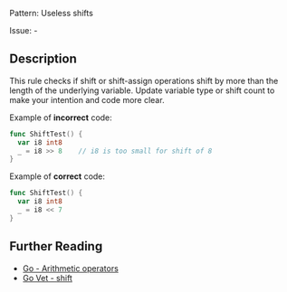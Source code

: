 Pattern: Useless shifts

Issue: -

## Description

This rule checks if shift or shift-assign operations shift by more than the length of the underlying variable. Update variable type or shift count to make your intention and code more clear.

Example of **incorrect** code:

```go
func ShiftTest() {
  var i8 int8
  _ = i8 >> 8    // i8 is too small for shift of 8
}
```

Example of **correct** code:

```go
func ShiftTest() {
  var i8 int8
  _ = i8 << 7
}
```

## Further Reading

* [Go - Arithmetic operators](https://golang.org/ref/spec#Arithmetic_operators)
* [Go Vet - shift](https://golang.org/cmd/vet/#hdr-Shifts)
